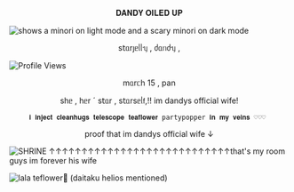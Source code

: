 <p align="center">𝐃𝐀𝐍𝐃𝐘 𝐎𝐈𝐋𝐄𝐃 𝐔𝐏</p>




<picture>
 <source media="(prefers-color-scheme: dark)" [srcset="(https://files.catbox.moe/24c4qe.png)">
 <source media="(prefers-color-scheme: light)" srcset="https://files.catbox.moe/hx3f76.png">
 <img alt="shows a minori on light mode and a scary minori on dark mode" src="https://files.catbox.moe/24c4qe.png">
</picture>


<p align="center">s𝗍ᥲrȷᥱᥣᥣᥡ , ძᥲᥒძᥡ ,</p>

![Profile Views](https://komarev.com/ghpvc/?username=starjelly&color=b8c0ff)

<p align="center">mᥲrᥴһ 15 , pan</p>

<p align="center">sһᥱ , һᥱr ˊ s𝗍ᥲr , s𝗍ᥲrsᥱᥣ𝖿,!! im dandys official wife!</p>


         𝐢 𝐢𝐧𝐣𝐞𝐜𝐭 𝐜𝐥𝐞𝐚𝐧𝐡𝐮𝐠𝐬 𝐭𝐞𝐥𝐞𝐬𝐜𝐨𝐩𝐞 𝐭𝐞𝐚𝐟𝐥𝐨𝐰𝐞𝐫 partypopper 𝐢𝐧 𝐦𝐲 𝐯𝐞𝐢𝐧𝐬 ♡♡♡ 
 

<p align="center">proof that im dandys official wife ↓</p>


![SHRINE](https://files.catbox.moe/0n2qf6.jpg)
↑↑↑↑↑↑↑↑↑↑↑↑↑↑↑↑↑↑↑↑↑↑↑↑↑↑↑↑that's my room guys im forever his wife

![lala](https://files.catbox.moe/w5wfra.jpg) 
teflower🥹 (daitaku helios mentioned)